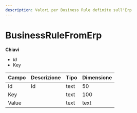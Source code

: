 ```yaml
---
description: Valori per Business Rule definite sull'Erp
---
```


# BusinessRuleFromErp

**Chiavi**

* _Id_
* Key

| Campo | Descrizione | Tipo | Dimensione |
| :--- | :--- | :--- | :--- |
| Id | Id | text | 50 |
| Key |  | text | 100 |
| Value |  | text | text |


